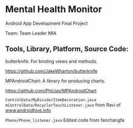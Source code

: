 Mental Health Monitor
===
Android App Development Final Project

Team: Team Leader MIA

Tools, Library, Platform, Source Code:
---

butterknife:
For binding views and methods.

https://github.com/JakeWharton/butterknife

MPAndroidChart:
A library for producing charts.

https://github.com/PhilJay/MPAndroidChart

`ControlData/MyDividerItemDecoration.java`
`mControlData/RecyclerTouchListener.java`
from Ravi of www.androidhive.info

`Phone/Phone_listener.java`
Edited code from fanchangfa
